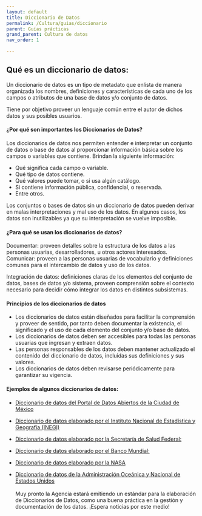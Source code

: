 ```yaml
---
layout: default
title: Diccionario de Datos
permalink: /Cultura/guias/diccionario
parent: Guías prácticas
grand_parent: Cultura de datos
nav_order: 1

---
```


<h2>Qué es un diccionario de datos:</h2>

Un diccionario de datos es un tipo de metadato que enlista de manera organizada los nombres, definiciones y características de cada uno de los campos o atributos de una base de datos y/o conjunto de datos.

Tiene por objetivo proveer un lenguaje común entre el autor de dichos datos y sus posibles usuarios.

<h4><b>¿Por qué son importantes los Diccionarios de Datos?</b>
</h4>
Los diccionarios de datos nos permiten entender e interpretar un conjunto de datos o base de datos al proporcionar información básica sobre los campos o variables que contiene. Brindan la siguiente información:

- Qué significa cada campo o variable.
- Qué tipo de datos contiene.
- Qué valores puede tomar, o si usa algún catálogo.
- Si contiene información pública, confidencial, o reservada.
- Entre otros.

Los conjuntos o bases de datos sin un diccionario de datos pueden derivar en malas interpretaciones y mal uso de los datos. En algunos casos, los datos son inutilizables ya que su interpretación se vuelve imposible.

<h4><b>¿Para qué se usan los diccionarios de datos? <br>
</b></h4>
Documentar: proveen detalles sobre la estructura de los datos a las personas usuarias, desarrolladores, u otros actores interesados.
Comunicar: proveen a las personas usuarias de vocabulario y definiciones comunes para el intercambio de datos y uso de los datos.

Integración de datos: definiciones claras de los elementos del conjunto de datos, bases de datos y/o sistema, proveen comprensión sobre el contexto necesario para decidir cómo integrar los datos en distintos subsistemas.

<h4><b>Principios de los diccionarios de datos  <br>
</b></h4>

- Los diccionarios de datos están diseñados para facilitar la comprensión y proveer de sentido, por tanto deben documentar la existencia, el significado y el uso de cada elemento del conjunto y/o base de datos.
- Los diccionarios de datos deben ser accesibles para todas las personas usuarias que ingresan y extraen datos.
- Las personas responsables de los datos deben mantener actualizado el contenido del diccionario de datos, incluidas sus definiciones y sus valores.
- Los diccionarios de datos deben revisarse periódicamente para garantizar su vigencia.

<h4><b>Ejemplos de algunos diccionarios de datos: <br>
</b></h4>

* <a href="https://datos.cdmx.gob.mx/api/datasets/1.0/capacidad-hospitalaria/attachments/capacidad_hospitalaria_micrositio_diccionario_de_datos_csv/">Diccionario de datos del Portal de Datos Abiertos de la Ciudad de México</a>  

* <a href="https://www.inegi.org.mx/rnm/index.php/catalog/214/datafile/F23">Diccionario de datos elaborado por el Instituto Nacional de Estadística y Geografía (INEGI)</a>

* <a href="http://epidemiologia.salud.gob.mx/gobmx/salud/datos_abiertos/diccionario_datos_covid19.zip">Diccionario de datos elaborado por la Secretaría de Salud Federal: </a>

* <a href="https://microdata.worldbank.org/index.php/catalog/2909/data-dictionary/F6?file_name=mpi_2015_appendix">Diccionario de datos elaborado por el Banco Mundial:</a>  

* <a href="https://pds.nasa.gov/tools/dd-search/">Diccionario de datos elaborado por la NASA</a>

* <a href=" https://deepseacoraldata.noaa.gov/internal-documents/program-guidance/science-team-guidance-for-data-management/20170707.xlsx/view ">Diccionario de datos de la Administración Oceánica y Nacional de Estados Unidos</a>
<br><br>
Muy pronto la Agencia estará emitiendo un estándar para la elaboración de Diccionarios de Datos, como una buena práctica en la gestión y documentación de los datos. ¡Espera noticias por este medio!
